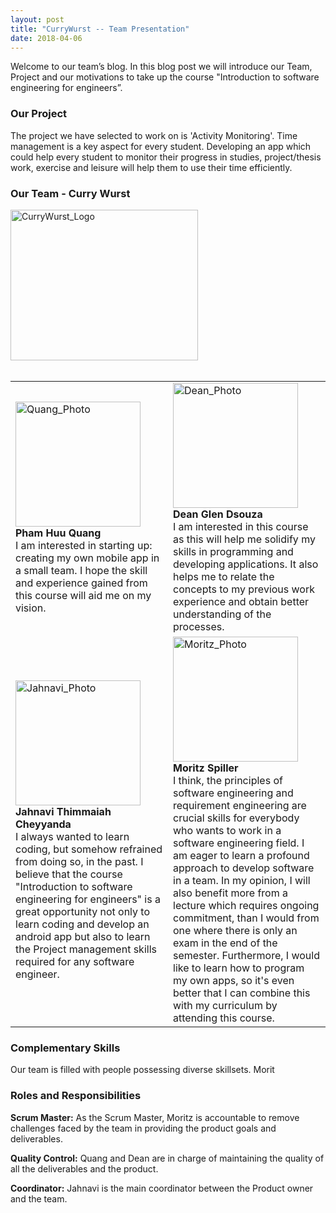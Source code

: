 ```yaml
---
layout: post
title: "CurryWurst -- Team Presentation"
date: 2018-04-06
---
```


<body>
<div>
<p>Welcome to our team’s blog. In this blog post we will introduce our Team, Project and our motivations to take up the course "Introduction to software engineering for engineers”.</p>
</div>
<div>
<h3>Our Project</h3>
<p>The project we have selected to work on is 'Activity Monitoring'. Time management is a key aspect for every student. Developing an app which could help every student to monitor their progress in studies, project/thesis work, exercise and leisure will help them to use their time efficiently. </p>
</div>
<div>
  <h3>Our Team - Curry Wurst</h3>
  <img src="https://github.com/DBSE-teaching/isee2018-CurryWurst/blob/master/docs/images/cw_final.png" alt="CurryWurst_Logo" width="300" height="241">
</div>
<br>
<table style="width:100%">
  <tr>
    <td width="500" vertical-align="top"><img src="https://github.com/DBSE-teaching/isee2018-CurryWurst/blob/master/docs/images/Male.jpg" alt="Quang_Photo" width="200" height="200"><br><b>Pham Huu Quang</b><br><a>I am interested in starting up: creating my own mobile app in a small team. I hope the skill and experience gained from this course will aid me on my vision.</a></td>
    <td width="500" vertical-align="top"><img src="https://github.com/DBSE-teaching/isee2018-CurryWurst/blob/master/docs/images/Male.jpg" alt="Dean_Photo" width="200" height="200"><br><b>Dean Glen Dsouza</b><br><a>I am interested in this course as this will help me solidify my skills in programming and developing applications. It also helps me to relate the concepts to my previous work experience and obtain better understanding of the processes.</a></td>
  </tr>
  <tr>
    <td width="500" vertical-align="top"><img src="https://github.com/DBSE-teaching/isee2018-CurryWurst/blob/master/docs/images/Female.jpg" alt="Jahnavi_Photo" width="200" height="200"><br><b>Jahnavi Thimmaiah Cheyyanda</b><br><a>I always wanted to learn coding, but somehow refrained from doing so, in the past. I believe that the course "Introduction to software engineering for engineers" is a great opportunity not only to learn coding and develop an android app but also to learn the Project management skills required for any software engineer.</a></td>
    <td width="500" vertical-align="top"><img src="https://github.com/DBSE-teaching/isee2018-CurryWurst/blob/master/docs/images/Male.jpg" alt="Moritz_Photo" width="200" height="200"><br><b>Moritz Spiller</b><br><a>I think, the principles of software engineering and requirement engineering are crucial skills for everybody who wants to work in a software engineering field. I am eager to learn a profound approach to develop software in a team. In my opinion, I will also benefit more from a lecture which requires ongoing commitment, than I would from one where there is only an exam in the end of the semester. Furthermore, I would like to learn how to program my own apps, so it's even better that I can combine this with my curriculum by attending this course.</a></td>
  </tr>
</table>


<div>
  <h3>Complementary Skills</h3>
  <p>Our team is filled with people possessing diverse skillsets. Morit</p>
</div>

<div>
  <h3>Roles and Responsibilities</h3>
  <p><b>Scrum Master:</b> As the Scrum Master, Moritz is accountable to remove challenges faced by the team in providing the product goals and deliverables.</p>
  <p><b>Quality Control:</b> Quang and Dean are in charge of maintaining the quality of all the deliverables and the product.</p>
  <p><b>Coordinator:</b> Jahnavi is the main coordinator between the Product owner and the team.</p>
</div>




</body>
